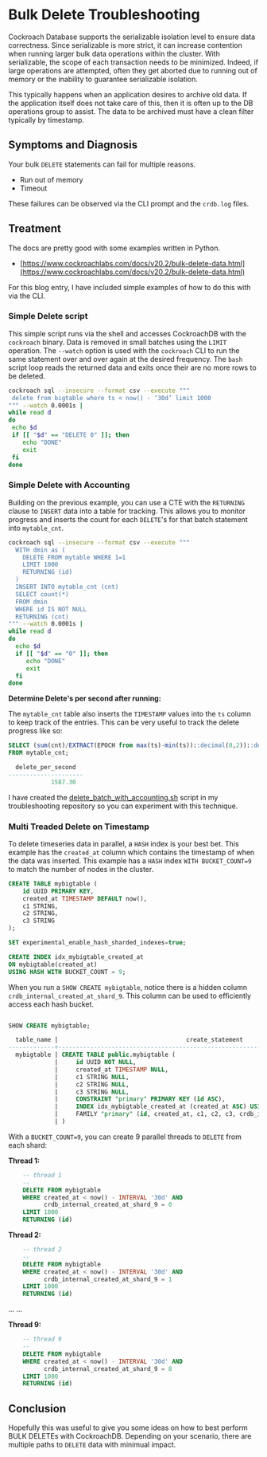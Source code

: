 # Bulk Delete Troubleshooting
Cockroach Database supports the serializable isolation level to ensure data correctness.  Since serializable is more strict, it can increase contention when running larger bulk data operations within the cluster. With serializable, the scope of each transaction needs to be minimized.  Indeed, if large operations are attempted, often they get aborted due to running out of memory or the inability to guarantee serializable isolation.  

This typically happens when an application desires to archive old data.  If the application itself does not take care of this, then it is often up to the DB operations group to assist.  The data to be archived must have a clean filter typically by timestamp. 


## Symptoms and Diagnosis
Your bulk `DELETE` statements can fail for multiple reasons.
* Run out of memory
* Timeout

These failures can be observed via the CLI prompt and the `crdb.log` files.

## Treatment
The docs are pretty good with some examples written in Python.
* [https://www.cockroachlabs.com/docs/v20.2/bulk-delete-data.html](https://www.cockroachlabs.com/docs/v20.2/bulk-delete-data.html)

For this blog entry, I have included simple examples of how to do this with via the CLI.

### Simple Delete script

This simple script runs via the shell and accesses CockroachDB with the `cockroach` binary.  Data is removed in small batches using the `LIMIT` operation.  The `--watch` option is used with the `cockroach` CLI to run the same statement over and over again at the desired frequency.  The `bash` script loop reads the returned data and exits once their are no more rows to be deleted.

```bash
cockroach sql --insecure --format csv --execute """
 delete from bigtable where ts < now() - ‘30d’ limit 1000
""" --watch 0.0001s |
while read d
do
 echo $d
 if [[ "$d" == "DELETE 0" ]]; then
    echo "DONE"
    exit
 fi
done
```

### Simple Delete with Accounting
Building on the previous example, you can use a CTE with the `RETURNING` clause to `INSERT` data into a table for tracking.  This allows you to monitor progress and inserts the count for each `DELETE`'s for that batch statement into `mytable_cnt`.

```bash
cockroach sql --insecure --format csv --execute """
  WITH dmin as (
    DELETE FROM mytable WHERE 1=1 
    LIMIT 1000
    RETURNING (id)
  )
  INSERT INTO mytable_cnt (cnt)
  SELECT count(*) 
  FROM dmin 
  WHERE id IS NOT NULL
  RETURNING (cnt)
""" --watch 0.0001s |
while read d
do
  echo $d
  if [[ "$d" == "0" ]]; then
     echo "DONE"
     exit
  fi
done
```

**Determine Delete's per second after running:**

The `mytable_cnt` table also inserts the `TIMESTAMP` values into the `ts` column to keep track of the entries.  This can be very useful to track the delete progress like so:

```sql
SELECT (sum(cnt)/EXTRACT(EPOCH from max(ts)-min(ts))::decimal(8,2))::decimal(8,2) as delete_per_second 
FROM mytable_cnt;

  delete_per_second
---------------------
            1587.30
```

I have created the [delete_batch_with_accounting.sh](delete_batch_with_accounting.sh) script in my troubleshooting repository so you can experiment with this technique.

### Multi Treaded Delete on Timestamp
To delete timeseries data in parallel, a `HASH` index is your best bet.  This example has the `created_at` column which contains the timestamp of when the data was inserted.  This example has a `HASH` index `WITH BUCKET_COUNT=9` to match the number of nodes in the cluster.

```sql
CREATE TABLE mybigtable (
    id UUID PRIMARY KEY,
    created_at TIMESTAMP DEFAULT now(),
    c1 STRING,
    c2 STRING,
    c3 STRING
);

SET experimental_enable_hash_sharded_indexes=true;

CREATE INDEX idx_mybigtable_created_at 
ON mybigtable(created_at)
USING HASH WITH BUCKET_COUNT = 9;
```

When you run a `SHOW CREATE mybigtable`, notice there is a hidden column `crdb_internal_created_at_shard_9`.  This column can be used to efficiently access each hash bucket.

```sql

SHOW CREATE mybigtable;

  table_name |                                    create_statement
-------------+-----------------------------------------------------------------------------------------
  mybigtable | CREATE TABLE public.mybigtable (
             |     id UUID NOT NULL,
             |     created_at TIMESTAMP NULL,
             |     c1 STRING NULL,
             |     c2 STRING NULL,
             |     c3 STRING NULL,
             |     CONSTRAINT "primary" PRIMARY KEY (id ASC),
             |     INDEX idx_mybigtable_created_at (created_at ASC) USING HASH WITH BUCKET_COUNT = 9,
             |     FAMILY "primary" (id, created_at, c1, c2, c3, crdb_internal_created_at_shard_9)
             | )
```

With a `BUCKET_COUNT=9`, you can create 9 parallel threads to `DELETE` from each shard:

**Thread 1:**
```sql
    -- thread 1
    --
    DELETE FROM mybigtable 
    WHERE created_at < now() - INTERVAL '30d' AND
          crdb_internal_created_at_shard_9 = 0
    LIMIT 1000
    RETURNING (id)
```

**Thread 2:**
```sql
    -- thread 2
    --
    DELETE FROM mybigtable 
    WHERE created_at < now() - INTERVAL '30d' AND
          crdb_internal_created_at_shard_9 = 1
    LIMIT 1000
    RETURNING (id)
```
...
...

**Thread 9:**
```sql
    -- thread 9
    --
    DELETE FROM mybigtable 
    WHERE created_at < now() - INTERVAL '30d' AND
          crdb_internal_created_at_shard_9 = 8
    LIMIT 1000
    RETURNING (id)
```

## Conclusion
Hopefully this was useful to give you some ideas on how to best perform BULK DELETEs with CockroachDB.  Depending on your scenario, there are multiple paths to `DELETE` data with minimual impact.